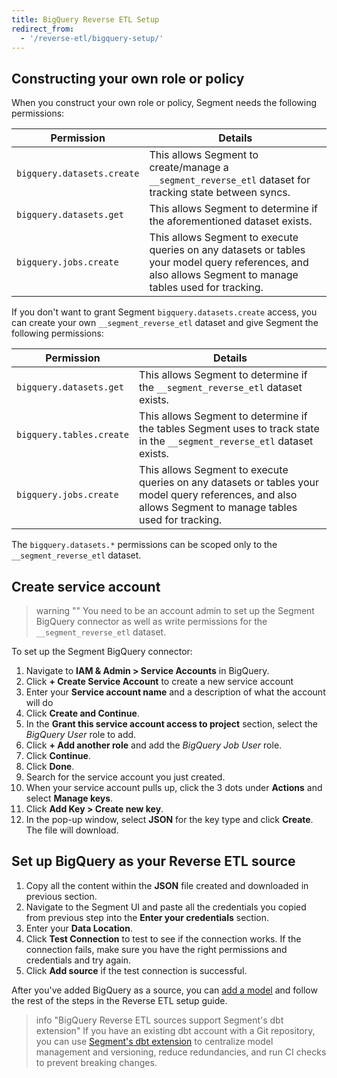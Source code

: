 ```yaml
---
title: BigQuery Reverse ETL Setup
redirect_from:
  - '/reverse-etl/bigquery-setup/'
---
```

## Constructing your own role or policy
When you construct your own role or policy, Segment needs the following permissions:

Permission | Details
---------- | --------
`bigquery.datasets.create` | This allows Segment to create/manage a `__segment_reverse_etl` dataset for tracking state between syncs.
`bigquery.datasets.get` | This allows Segment to determine if the aforementioned dataset exists.
`bigquery.jobs.create` | This allows Segment to execute queries on any datasets or tables your model query references, and also allows Segment to manage tables used for tracking.

If you don't want to grant Segment `bigquery.datasets.create` access, you can create your own `__segment_reverse_etl` dataset and give Segment the following permissions:

Permission | Details
---------- | --------
`bigquery.datasets.get` | This allows Segment to determine if the `__segment_reverse_etl` dataset exists.
`bigquery.tables.create` | This allows Segment to determine if the tables Segment uses to track state in the `__segment_reverse_etl` dataset exists.
`bigquery.jobs.create` | This allows Segment to execute queries on any datasets or tables your model query references, and also allows Segment to manage tables used for tracking.

The `bigquery.datasets.*` permissions can be scoped only to the `__segment_reverse_etl` dataset.

## Create service account 

> warning ""
> You need to be an account admin to set up the Segment BigQuery connector as well as write permissions for the `__segment_reverse_etl` dataset.

To set up the Segment BigQuery connector:
1. Navigate to **IAM & Admin > Service Accounts** in BigQuery.  
2. Click **+ Create Service Account** to create a new service account
3. Enter your **Service account name** and a description of what the account will do
4. Click **Create and Continue**.
5. In the **Grant this service account access to project** section, select the *BigQuery User* role to add.
6. Click **+ Add another role** and add the *BigQuery Job User* role.
7. Click **Continue**.
8. Click **Done**.
9. Search for the service account you just created.
10. When your service account pulls up, click the 3 dots under **Actions** and select **Manage keys**.
11. Click **Add Key > Create new key**.
12. In the pop-up window, select **JSON** for the key type and click **Create**. The file will download.

## Set up BigQuery as your Reverse ETL source
1. Copy all the content within the **JSON** file created and downloaded in previous section.
2. Navigate to the Segment UI and paste all the credentials you copied from previous step into the **Enter your credentials** section.
3. Enter your **Data Location**.
4. Click **Test Connection** to test to see if the connection works. If the connection fails, make sure you have the right permissions and credentials and try again.
5. Click **Add source** if the test connection is successful.

After you've added BigQuery as a source, you can [add a model](/docs/connections/reverse-etl/setup/#step-2-add-a-model) and follow the rest of the steps in the Reverse ETL setup guide.

> info "BigQuery Reverse ETL sources support Segment's dbt extension"
> If you have an existing dbt account with a Git repository, you can use [Segment's dbt extension](/docs/segment-app/extensions/dbt/) to centralize model management and versioning, reduce redundancies, and run CI checks to prevent breaking changes.
